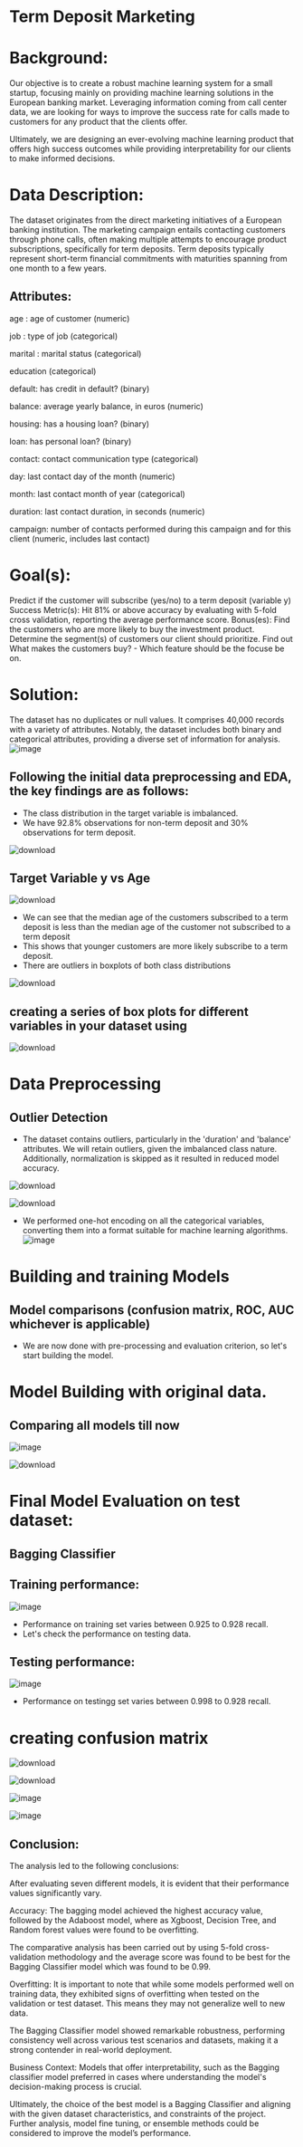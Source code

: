  # Term Deposit Marketing

# Background:

Our objective is to create a robust machine learning system for a small startup, focusing mainly on providing machine learning solutions in the European banking market. Leveraging information coming from call center data, we are looking for ways to improve the success rate for calls made to customers for any product that the clients offer.

Ultimately, we are designing an ever-evolving machine learning product that offers high success outcomes while providing interpretability for our clients to make informed decisions.

# Data Description:
The dataset originates from the direct marketing initiatives of a European banking institution. The marketing campaign entails contacting customers through phone calls, often making multiple attempts to encourage product subscriptions, specifically for term deposits. Term deposits typically represent short-term financial commitments with maturities spanning from one month to a few years.

## Attributes:
 
age : age of customer (numeric)

job : type of job (categorical)

marital : marital status (categorical)

education (categorical)

default: has credit in default? (binary)

balance: average yearly balance, in euros (numeric)

housing: has a housing loan? (binary)

loan: has personal loan? (binary)

contact: contact communication type (categorical)

day: last contact day of the month (numeric)

month: last contact month of year (categorical)

duration: last contact duration, in seconds (numeric)

campaign: number of contacts performed during this campaign and for this client (numeric, includes last contact)
     
# Goal(s):
Predict if the customer will subscribe (yes/no) to a term deposit (variable y)
Success Metric(s): Hit 81% or above accuracy by evaluating with 5-fold cross validation, reporting the average performance score.
Bonus(es): Find the customers who are more likely to buy the investment product. Determine the segment(s) of customers our client should prioritize. Find out What makes the customers buy? - Which feature should be the focuse be on.

# Solution:

The dataset has no duplicates or null values. It comprises 40,000 records with a variety of attributes. Notably, the dataset includes both binary and categorical attributes, providing a diverse set of information for analysis.
![image](https://github.com/53KIbGcAqz0Gokmj/rpWeDBxTIY2yGdpf/assets/143815258/a9d1fd79-86e9-4c84-acd0-46f76677ad68)

## Following the initial data preprocessing and EDA, the key findings are as follows:

* The class distribution in the target variable is imbalanced.
* We have 92.8% observations for non-term deposit and 30% observations for term deposit.

![download](https://github.com/53KIbGcAqz0Gokmj/rpWeDBxTIY2yGdpf/assets/143815258/49c1a5db-96bc-498b-9c84-d88a6cfa94b0)

## Target Variable y vs Age
![download](https://github.com/53KIbGcAqz0Gokmj/rpWeDBxTIY2yGdpf/assets/143815258/53da7947-7f1c-4286-9d61-d4ee4e09a24b)

* We can see that the median age of the customers subscribed to a term deposit is less than the median age of the customer not subscribed to a term deposit
* This shows that younger customers are more likely subscribe to a term deposit.
* There are outliers in boxplots of both class distributions
  
![download](https://github.com/53KIbGcAqz0Gokmj/rpWeDBxTIY2yGdpf/assets/143815258/bce0558d-a121-4325-9298-d97f31d16971)

## creating a series of box plots for different variables in your dataset using 

![download](https://github.com/53KIbGcAqz0Gokmj/rpWeDBxTIY2yGdpf/assets/143815258/b4ce979b-313a-46d1-aae6-a0896d3a6fd2)

# Data Preprocessing

## Outlier Detection

* The dataset contains outliers, particularly in the 'duration' and 'balance' attributes. We will retain outliers, given the imbalanced class nature. Additionally, normalization is skipped as it resulted in reduced model accuracy.


![download](https://github.com/53KIbGcAqz0Gokmj/rpWeDBxTIY2yGdpf/assets/143815258/d7c81a05-b530-4a51-80aa-3f828480cc1b)

![download](https://github.com/53KIbGcAqz0Gokmj/rpWeDBxTIY2yGdpf/assets/143815258/79243d3d-fa05-4914-b5ee-fd34e405d101)

* We performed one-hot encoding on all the categorical variables, converting them into a format suitable for machine learning algorithms.
![image](https://github.com/53KIbGcAqz0Gokmj/rpWeDBxTIY2yGdpf/assets/143815258/9ebd1eca-4bab-439a-9eeb-7aad590701a7)

# Building and training Models

## Model comparisons (confusion matrix, ROC, AUC whichever is applicable)

* We are now done with pre-processing and evaluation criterion, so let's start building the model.
  
# Model Building with original data.

## Comparing all models till now

![image](https://github.com/53KIbGcAqz0Gokmj/rpWeDBxTIY2yGdpf/assets/143815258/c5514000-35ed-4bd1-8ca2-4f45a1a0704f)

![download](https://github.com/53KIbGcAqz0Gokmj/rpWeDBxTIY2yGdpf/assets/143815258/11985d0a-47f4-46bd-b590-87da6673fd33)

# Final Model Evaluation on test dataset:

## Bagging Classifier

## Training performance:

![image](https://github.com/53KIbGcAqz0Gokmj/rpWeDBxTIY2yGdpf/assets/143815258/86bf0bbc-bd0d-4635-b768-009e974e565f)


* Performance on training set varies between 0.925 to 0.928 recall.
* Let's check the performance on testing data.
  
## Testing performance:

![image](https://github.com/53KIbGcAqz0Gokmj/rpWeDBxTIY2yGdpf/assets/143815258/620a1ecb-7856-46ae-9e9a-b41813abb93a)


* Performance on testingg set varies between 0.998 to 0.928 recall.
  
# creating confusion matrix
![download](https://github.com/53KIbGcAqz0Gokmj/rpWeDBxTIY2yGdpf/assets/143815258/94978a9c-1229-4ca9-aaa8-17c5cf2484db)
   
![download](https://github.com/53KIbGcAqz0Gokmj/rpWeDBxTIY2yGdpf/assets/143815258/00d72c4b-ab94-48d2-a881-5227d5a84d66)

![image](https://github.com/53KIbGcAqz0Gokmj/rpWeDBxTIY2yGdpf/assets/143815258/2f4506a0-cecd-4e44-8676-a5872124127c)

![image](https://github.com/53KIbGcAqz0Gokmj/rpWeDBxTIY2yGdpf/assets/143815258/b9814352-8ccd-4929-a8da-15d71b75c5e4)

## Conclusion:
The analysis led to the following conclusions:

After evaluating seven different models, it is evident that their performance values significantly vary.

Accuracy: The bagging model achieved the highest accuracy value, followed by the Adaboost model, where as Xgboost, Decision Tree, and Random forest values were found to be overfitting.

The comparative analysis has been carried out by using 5-fold cross-validation methodology and the average score was found to be best for the Bagging Classifier model which was found to be 0.99.

Overfitting: It is important to note that while some models performed well on training data, they exhibited signs of overfitting when tested on the validation or test dataset. This means they may not generalize well to new data.

The Bagging Classifier model showed remarkable robustness, performing consistency well across various test scenarios and datasets, making it a strong contender in real-world deployment.

Business Context: Models that offer interpretability, such as the Bagging classifier model preferred in cases where understanding the model's decision-making process is crucial.

Ultimately, the choice of the best model is a Bagging Classifier and aligning with the given dataset characteristics, and constraints of the project. Further analysis, model fine tuning, or ensemble methods could be considered to improve the model’s performance.










